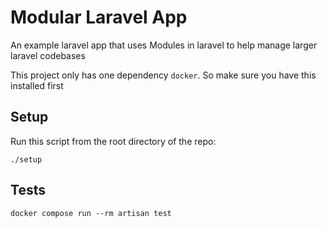 # Modular Laravel App

An example laravel app that uses Modules in laravel to help manage larger laravel codebases

This project only has one dependency `docker`. So make sure you have this installed first

## Setup

Run this script from the root directory of the repo:
```
./setup
```


## Tests

```
docker compose run --rm artisan test
```